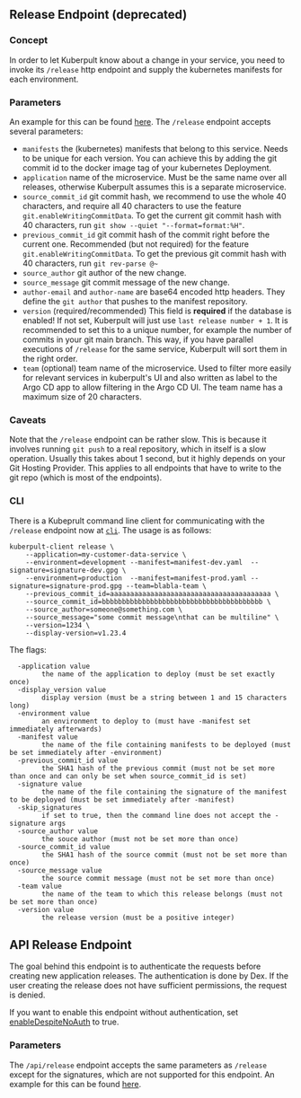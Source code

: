 
## Release Endpoint (deprecated)

### Concept

In order to let Kuberpult know about a change in your service, you need to invoke its `/release` http endpoint
and supply the kubernetes manifests for each environment.

### Parameters

An example for this can be found [here](https://github.com/freiheit-com/kuberpult/blob/main/infrastructure/scripts/create-testdata/create-release.sh#L80).
The `/release` endpoint accepts several parameters:
* `manifests` the (kubernetes) manifests that belong to this service. Needs to be unique for each version. You can achieve this by adding the git commit id to the docker image tag of your kubernetes Deployment.
* `application` name of the microservice. Must be the same name over all releases, otherwise Kuberpult assumes this is a separate microservice.
* `source_commit_id` git commit hash, we recommend to use the whole 40 characters, and require all 40 characters to use the feature `git.enableWritingCommitData`. To get the current git commit hash with 40 characters, run `git show --quiet "--format=format:%H"`.
* `previous_commit_id` git commit hash of the commit right before the current one. Recommended (but not required) for the feature  `git.enableWritingCommitData`. To get the previous git commit hash with 40 characters, run `git rev-parse @~`
* `source_author` git author of the new change.
* `source_message` git commit message of the new change.
* `author-email` and `author-name` are base64 encoded http headers. They define the `git author` that pushes to the manifest repository.
* `version` (required/recommended) This field is **required** if the database is enabled!
  If not set, Kuberpult will just use `last release number + 1`. It is recommended to set this to a unique number, for example the number of commits in your git main branch.
  This way, if you have parallel executions of `/release` for the same service, Kuberpult will sort them in the right order.
* `team` (optional) team name of the microservice. Used to filter more easily for relevant services in kuberpult's UI and also written as label to the Argo CD app to allow filtering in the Argo CD UI. The team name has a maximum size of 20 characters.



### Caveats
Note that the `/release` endpoint can be rather slow. This is because it involves running `git push` to a real repository, which in itself is a slow operation. Usually this takes about 1 second, but it highly depends on your Git Hosting Provider. This applies to all endpoints that have to write to the git repo (which is most of the endpoints).

### CLI

There is a Kubeprult command line client for communicating with the `/release` endpoint now at [`cli`](https://github.com/freiheit-com/kuberpult/tree/main/cli). The usage is as follows:

```
kuberpult-client release \
    --application=my-customer-data-service \
    --environment=development --manifest=manifest-dev.yaml  --signature=signature-dev.gpg \
    --environment=production  --manifest=manifest-prod.yaml --signature=signature-prod.gpg --team=blabla-team \
    --previous_commit_id=aaaaaaaaaaaaaaaaaaaaaaaaaaaaaaaaaaaaaaaa \
    --source_commit_id=bbbbbbbbbbbbbbbbbbbbbbbbbbbbbbbbbbbbbbbb \
    --source_author=someone@something.com \
    --source_message="some commit message\nthat can be multiline" \
    --version=1234 \
    --display-version=v1.23.4
```

The flags:
```
  -application value
        the name of the application to deploy (must be set exactly once)
  -display_version value
        display version (must be a string between 1 and 15 characters long)
  -environment value
        an environment to deploy to (must have -manifest set immediately afterwards)
  -manifest value
        the name of the file containing manifests to be deployed (must be set immediately after -environment)
  -previous_commit_id value
        the SHA1 hash of the previous commit (must not be set more than once and can only be set when source_commit_id is set)
  -signature value
        the name of the file containing the signature of the manifest to be deployed (must be set immediately after -manifest)
  -skip_signatures
        if set to true, then the command line does not accept the -signature args
  -source_author value
        the souce author (must not be set more than once)
  -source_commit_id value
        the SHA1 hash of the source commit (must not be set more than once)
  -source_message value
        the source commit message (must not be set more than once)
  -team value
        the name of the team to which this release belongs (must not be set more than once)
  -version value
        the release version (must be a positive integer)
```


## API Release Endpoint

The goal behind this endpoint is to authenticate the requests before creating new application releases. The authentication is done by Dex.
If the user creating the release does not have sufficient permissions, the request is denied.

If you want to enable this endpoint without authentication, set [enableDespiteNoAuth](https://github.com/freiheit-com/kuberpult/blob/main/charts/kuberpult/values.yaml#L359) to true.
### Parameters

The `/api/release` endpoint accepts the same parameters as `/release` except for the signatures, which are not supported for this endpoint.
An example for this can be found [here](https://github.com/freiheit-com/kuberpult/blob/main/infrastructure/scripts/create-testdata/create-release.sh#L80).
